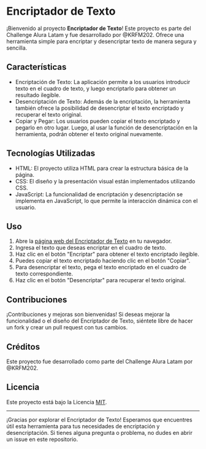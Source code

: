 # Encriptador de Texto

¡Bienvenido al proyecto **Encriptador de Texto**! Este proyecto es parte del Challenge Alura Latam y fue desarrollado por @KRFM202. Ofrece una herramienta simple para encriptar y desencriptar texto de manera segura y sencilla.

## Características

- Encriptación de Texto: La aplicación permite a los usuarios introducir texto en el cuadro de texto, y luego encriptarlo para obtener un resultado ilegible.
- Desencriptación de Texto: Además de la encriptación, la herramienta también ofrece la posibilidad de desencriptar el texto encriptado y recuperar el texto original.
- Copiar y Pegar: Los usuarios pueden copiar el texto encriptado y pegarlo en otro lugar. Luego, al usar la función de desencriptación en la herramienta, podrán obtener el texto original nuevamente.

## Tecnologías Utilizadas

- HTML: El proyecto utiliza HTML para crear la estructura básica de la página.
- CSS: El diseño y la presentación visual están implementados utilizando CSS.
- JavaScript: La funcionalidad de encriptación y desencriptación se implementa en JavaScript, lo que permite la interacción dinámica con el usuario.

## Uso

1. Abre la [página web del Encriptador de Texto](https://github.com/KRFM202/Encriptador-de-texto) en tu navegador.
2. Ingresa el texto que deseas encriptar en el cuadro de texto.
3. Haz clic en el botón "Encriptar" para obtener el texto encriptado ilegible.
4. Puedes copiar el texto encriptado haciendo clic en el botón "Copiar".
5. Para desencriptar el texto, pega el texto encriptado en el cuadro de texto correspondiente.
6. Haz clic en el botón "Desencriptar" para recuperar el texto original.

## Contribuciones

¡Contribuciones y mejoras son bienvenidas! Si deseas mejorar la funcionalidad o el diseño del Encriptador de Texto, siéntete libre de hacer un fork y crear un pull request con tus cambios.

## Créditos

Este proyecto fue desarrollado como parte del Challenge Alura Latam por @KRFM202.

## Licencia

Este proyecto está bajo la Licencia [MIT](LICENSE).

---

¡Gracias por explorar el Encriptador de Texto! Esperamos que encuentres útil esta herramienta para tus necesidades de encriptación y desencriptación. Si tienes alguna pregunta o problema, no dudes en abrir un issue en este repositorio.
